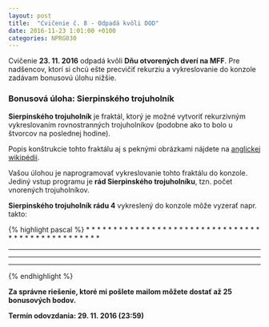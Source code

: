 ```yaml
---
layout: post
title:  "Cvičenie č. 8 - Odpadá kvôli DOD"
date: 2016-11-23 1:01:00 +0100
categories: NPRG030
---
```


Cvičenie **23. 11. 2016** odpadá kvôli **Dňu otvorených dverí na MFF**.
Pre nadšencov, ktorí si chcú ešte precvičiť rekurziu a vykreslovanie do konzole zadávam
bonusovú úlohu nižšie.


### Bonusová úloha: Sierpinského trojuholník

**Sierpinského trojuholník** je fraktál, ktorý je možné vytvoriť rekurzivným vykreslovaním
rovnostranných trojuholníkov (podobne ako to bolo u štvorcov na poslednej hodine).

Popis konštrukcie tohto fraktálu aj s peknými obrázkami nájdete
na [anglickej wikipédii](https://en.wikipedia.org/wiki/Sierpinski_triangle).

Vašou úlohou je naprogramovať vykreslovanie tohto fraktálu do konzole. Jediný vstup
programu je **rád Sierpinského trojuholníku**, tzn. počet vnorených trojuholníkov.

**Sierpinského trojuholník rádu 4** vykreslený do konzole môže vyzerať napr. takto:

{% highlight pascal %}
                *
               * *
              *   *
             * * * *
            *       *
           * *     * *
          *   *   *   *
         * * * * * * * *
        *               *
       * *             * *
      *   *           *   *
     * * * *         * * * *
    *       *       *       *
   * *     * *     * *     * *
  *   *   *   *   *   *   *   *
 * * * * * * * * * * * * * * * *
{% endhighlight %}

**Za správne riešenie, ktoré mi pošlete mailom môžete dostať až 25 bonusových bodov.**

**Termín odovzdania: 29. 11. 2016 (23:59)**
